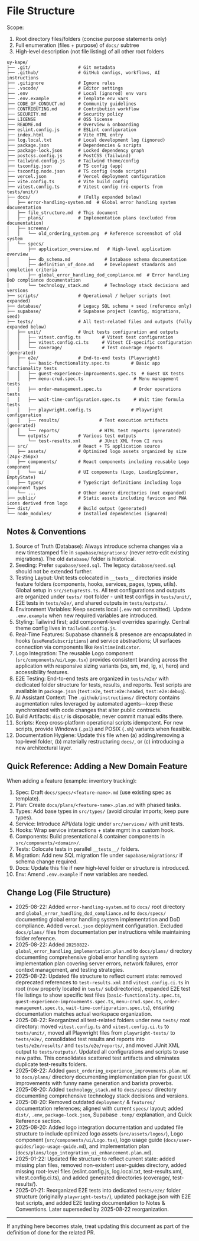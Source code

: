 # File Structure

Scope:

1. Root directory files/folders (concise purpose statements only)
2. Full enumeration (files + purpose) of `docs/` subtree
3. High‑level description (not file listing) of all other root folders

```text
uy-kape/
├── .git/                  # Git metadata
├── .github/               # GitHub configs, workflows, AI instructions
├── .gitignore             # Ignore rules
├── .vscode/               # Editor settings
├── .env                   # Local (ignored) env vars
├── .env.example           # Template env vars
├── CODE_OF_CONDUCT.md     # Community guidelines
├── CONTRIBUTING.md        # Contribution workflow
├── SECURITY.md            # Security policy
├── LICENSE                # OSS license
├── README.md              # Overview & onboarding
├── eslint.config.js       # ESLint configuration
├── index.html             # Vite HTML entry
├── log.local.txt          # Local development log (ignored)
├── package.json           # Dependencies & scripts
├── package-lock.json      # Locked dependency graph
├── postcss.config.js      # PostCSS (Tailwind)
├── tailwind.config.js     # Tailwind theme/config
├── tsconfig.json          # TS config (app)
├── tsconfig.node.json     # TS config (node scripts)
├── vercel.json            # Vercel deployment configuration
├── vite.config.ts         # Vite build config
├── vitest.config.ts       # Vitest config (re-exports from tests/unit/)
├── docs/                  # (Fully expanded below)
│   ├── error-handling-system.md  # Global error handling system documentation
│   ├── file_structure.md  # This document
│   ├── plans/             # Implementation plans (excluded from documentation)
│   ├── screens/
│   │   └── old_ordering_system.png  # Reference screenshot of old system
│   └── specs/
│       ├── application_overview.md   # High-level application overview
│       ├── db_schema.md             # Database schema documentation
│       ├── definition_of_done.md    # Development standards and completion criteria
│       ├── global_error_handling_dod_compliance.md  # Error handling DoD compliance documentation
│       └── technology_stack.md      # Technology stack decisions and versions
├── scripts/               # Operational / helper scripts (not expanded)
├── database/              # Legacy SQL schema + seed (reference only)
├── supabase/              # Supabase project (config, migrations, seed)
├── tests/                 # All test-related files and outputs (fully expanded below)
│   ├── unit/              # Unit tests configuration and outputs
│   │   ├── vitest.config.ts        # Vitest test configuration
│   │   ├── vitest.config.ci.ts     # Vitest CI-specific configuration
│   │   └── coverage/               # Test coverage reports (generated)
│   ├── e2e/               # End-to-end tests (Playwright)
│   │   ├── basic-functionality.spec.ts        # Basic app functionality tests
│   │   ├── guest-experience-improvements.spec.ts  # Guest UX tests
│   │   ├── menu-crud.spec.ts                   # Menu management tests
│   │   ├── order-management.spec.ts            # Order operations tests
│   │   ├── wait-time-configuration.spec.ts     # Wait time formula tests
│   │   ├── playwright.config.ts               # Playwright configuration
│   │   ├── results/               # Test execution artifacts (generated)
│   │   └── reports/               # HTML test reports (generated)
│   └── outputs/           # Various test outputs
│       └── test-results.xml       # JUnit XML from CI runs
├── src/                   # React + TS application source
│   ├── assets/            # Optimized logo assets organized by size (24px-256px)
│   ├── components/        # React components including reusable Logo component
│   │   └── ui/            # UI components (Logo, LoadingSpinner, EmptyState)
│   ├── types/             # TypeScript definitions including logo component types
│   └── ...                # Other source directories (not expanded)
├── public/                # Static assets including favicon and PWA icons derived from logo
├── dist/                  # Build output (generated)
└── node_modules/          # Installed dependencies (ignored)
```

## Notes & Conventions

1. Source of Truth (Database): Always introduce schema changes via a new timestamped file in `supabase/migrations/` (never retro‑edit existing migrations). The old `database/` folder is historical.
2. Seeding: Prefer `supabase/seed.sql`. The legacy `database/seed.sql` should not be extended further.
3. Testing Layout: Unit tests colocated in `__tests__` directories inside feature folders (components, hooks, services, pages, types, utils). Global setup in `src/setupTests.ts`. All test configurations and outputs are organized under `tests/` root folder - unit test configs in `tests/unit/`, E2E tests in `tests/e2e/`, and shared outputs in `tests/outputs/`.
4. Environment Variables: Keep secrets local (`.env` not committed). Update `.env.example` when new required variables are introduced.
5. Styling: Tailwind first; add component‑level overrides sparingly. Central theme config lives in `tailwind.config.js`.
6. Real‑Time Features: Supabase channels & presence are encapsulated in hooks (`useMenuSubscriptions`) and service abstractions; UI surfaces connection via components like `RealtimeIndicator`.
7. Logo Integration: The reusable Logo component (`src/components/ui/Logo.tsx`) provides consistent branding across the application with responsive sizing variants (xs, sm, md, lg, xl, hero) and accessibility features.
8. E2E Testing: End-to-end tests are organized in `tests/e2e/` with dedicated folder structure for tests, results, and reports. Test scripts are available in `package.json` (`test:e2e`, `test:e2e:headed`, `test:e2e:debug`).
9. AI Assistant Context: The `.github/instructions/` directory contains augmentation rules leveraged by automated agents—keep these synchronized with code changes that alter public contracts.
10. Build Artifacts: `dist/` is disposable; never commit manual edits there.
11. Scripts: Keep cross‑platform operational scripts idempotent. For new scripts, provide Windows (`.ps1`) and POSIX (`.sh`) variants when feasible.
12. Documentation Hygiene: Update this file when (a) adding/removing a top‑level folder, (b) materially restructuring `docs/`, or (c) introducing a new architectural layer.

## Quick Reference: Adding a New Domain Feature

When adding a feature (example: inventory tracking):

1. Spec: Draft `docs/specs/<feature-name>.md` (use existing spec as template).
2. Plan: Create `docs/plans/<feature-name>.plan.md` with phased tasks.
3. Types: Add base types in `src/types/` (avoid circular imports; keep pure types).
4. Service: Introduce API/data logic under `src/services/` with unit tests.
5. Hooks: Wrap service interactions + state mgmt in a custom hook.
6. Components: Build presentational & container components in `src/components/<domain>/`.
7. Tests: Colocate tests in parallel `__tests__/` folders.
8. Migration: Add new SQL migration file under `supabase/migrations/` if schema change required.
9. Docs: Update this file if new high‑level folder or structure is introduced.
10. Env: Amend `.env.example` if new variables are needed.

## Change Log (File Structure)

- 2025-08-22: Added `error-handling-system.md` to `docs/` root directory and `global_error_handling_dod_compliance.md` to `docs/specs/` documenting global error handling system implementation and DoD compliance. Added `vercel.json` deployment configuration. Excluded `docs/plans/` files from documentation per instructions while maintaining folder reference.
- 2025-08-22: Added `20250822-global_error_handling_implementation.plan.md` to `docs/plans/` directory documenting comprehensive global error handling system implementation plan covering server errors, network failures, error context management, and testing strategies.
- 2025-08-22: Updated file structure to reflect current state: removed deprecated references to `test-results.xml` and `vitest.config.ci.ts` in root (now properly located in `tests/` subdirectories), expanded E2E test file listings to show specific test files (`basic-functionality.spec.ts`, `guest-experience-improvements.spec.ts`, `menu-crud.spec.ts`, `order-management.spec.ts`, `wait-time-configuration.spec.ts`), ensuring documentation matches actual workspace organization.
- 2025-08-22: Reorganized all test-related folders under new `tests/` root directory: moved `vitest.config.ts` and `vitest.config.ci.ts` to `tests/unit/`, moved all Playwright files from `playwright-tests/` to `tests/e2e/`, consolidated test results and reports into `tests/e2e/results/` and `tests/e2e/reports/`, and moved JUnit XML output to `tests/outputs/`. Updated all configurations and scripts to use new paths. This consolidates scattered test artifacts and eliminates duplicate test-results folders.
- 2025-08-22: Added `guest_ordering_experience_improvements.plan.md` to `docs/plans/` directory documenting implementation plan for guest UX improvements with funny name generation and barista proverbs.
- 2025-08-20: Added `technology_stack.md` to `docs/specs/` directory documenting comprehensive technology stack decisions and versions.
- 2025-08-20: Removed outdated `deployment/` & `features/` documentation references; aligned with current `specs/` layout; added `dist/`, `.env`, `package-lock.json`, Supabase `.temp/` explanation, and Quick Reference section.
- 2025-08-20: Added logo integration documentation and updated file structure to include optimized logo assets (`src/assets/logos/`), Logo component (`src/components/ui/Logo.tsx`), logo usage guide (`docs/user-guides/logo-usage-guide.md`), and implementation plan (`docs/plans/logo_integration_ui_enhancement.plan.md`).
- 2025-01-22: Updated file structure to reflect current state: added missing plan files, removed non-existent user-guides directory, added missing root-level files (eslint.config.js, log.local.txt, test-results.xml, vitest.config.ci.ts), and added generated directories (coverage/, test-results/).
- 2025-01-21: Reorganized E2E tests into dedicated `tests/e2e/` folder structure (originally `playwright-tests/`), updated package.json with E2E test scripts, and added E2E testing documentation to Notes & Conventions. Later superseded by 2025-08-22 reorganization.

---

If anything here becomes stale, treat updating this document as part of the definition of done for the related PR.

